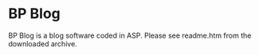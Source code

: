 # BP Blog

BP Blog is a blog software coded in ASP. Please see readme.htm from the downloaded archive.
